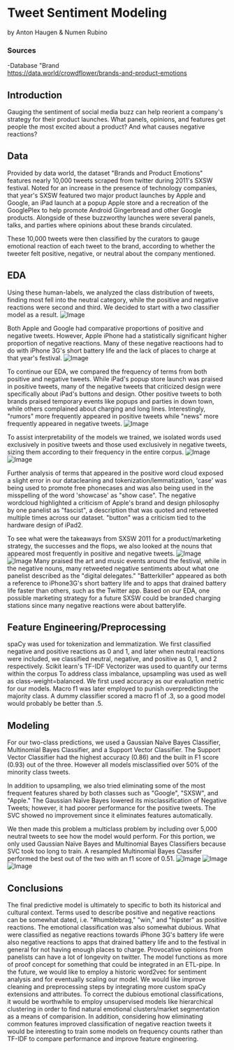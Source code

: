 # Tweet Sentiment Modeling
by Anton Haugen & Numen Rubino

### Sources 
-Database "Brand<br>
https://data.world/crowdflower/brands-and-product-emotions

## Introduction
Gauging the sentiment of social media buzz can help reorient a company's strategy for their product launches. What panels, opinions, and features get people the most excited about a product? And what causes negative reactions?

## Data

Provided by data world, the dataset "Brands and Product Emotions" features nearly 10,000 tweets scraped from twitter during 2011's SXSW festival. Noted for an increase in the presence of technology companies, that year's SXSW featured two major product launches by Apple and Google, an iPad launch at a popup Apple store and a recreation of the GooglePlex to help promote Android Gingerbread and other Google products. Alongside of these buzzworthy launches were several panels, talks, and parties where opinions about these brands circulated.

These 10,000 tweets were then classified by the curators to gauge emotional reaction of each tweet to the brand, according to whether the tweeter felt positive, negative, or neutral about the company mentioned. 

## EDA

Using these human-labels, we analyzed the class distribution of tweets, finding most fell into the neutral category, while the positive and negative reactions were second and third. We decided to start with a two classifier model as a result.
![Image](images/emotiondistribution.png?raw=true)

Both Apple and Google had comparative proportions of positive and negative tweets. However, Apple iPhone had a statistically significant higher proportion of negative reactions. Many of these negative reactioons had to do with iPhone 3G's short battery life and the lack of places to charge at that year's festival.
![Image](images/brandcomparison.png?raw=true)

To continue our EDA, we compared the frequency of terms from both positive and negative tweets. While iPad's popup store launch was praised in positive tweets, many of the negative tweets that criticized design were specifically about iPad's buttons and design. Other positive tweets to both brands praised temporary events like popups and parties in down town, while others complained about charging and long lines.  Interestingly, "rumors" more frequently appeared in positive tweets while "news" more frequently appeared in negative tweets.
![Image](images/word_freq_axes.png?raw=true)

To assist interpretability of the models we trained, we isolated words used exclusively in positive tweets and those used exclusively in negative tweets, sizing them according to their frequency in the entire corpus. 
![Image](images/pos_word_wordcloud.png?raw=true)
![Image](images/neg_word_wordcloud.png?raw=true)

Further analysis of terms that appeared in the positive word cloud exposed a slight error in our datacleaning and tokenization/lemmatization, 'case' was being used to promote free phonecases and was also being used in the misspelling of the word 'showcase' as "show case". The negative wordcloud highlighted a criticism of Apple's brand and design philosophy by one panelist as "fascist", a description that was quoted and retweeted multiple times across our dataset. "button" was a criticism tied to the hardware design of iPad2. 

To see what were the takeaways from SXSW 2011 for a product/marketing strategy, the successes and the flops, we also looked at the nouns that appeared most frequently in positive and negative tweets.
![Image](images/pos_noun_wordcloud.png?raw=true)
![Image](images/neg_noun_wordcloud.png?raw=true)
Many praised the art and music events around the festival, while in the negative nouns, many retweeted negative sentiments about what one panelist described as the "digital delegates." "Batterkiller" appeared as both a reference to iPhone3G's short battery life and to apps that drained battery life faster than others, such as the Twitter app. Based on our EDA, one possible marketing strategy for a future SXSW could be branded charging stations since many negative reactions were about batterylife.

## Feature Engineering/Preprocessing
spaCy was used for tokenization and lemmatization. We first classified negative and positive reactions as 0 and 1, and later when neutral reactions were included, we classified neutral, negative, and positive as 0, 1, and 2 respectively. Scikit learn's TF-IDF Vectorizer was used to quantify our terms within the corpus
To address class imbalance, upsampling was used as well as class-weight=balanced.
We first used accuracy as our evaluation metric for our models. Macro f1 was later employed to punish overpredicting the majority class. A dummy classifier scored a macro f1 of .3, so a good model would probably be better than .5.

## Modeling
For our two-class predictions, we used a Gaussian Naïve Bayes Classifier, Multinomial Bayes Classifier, and a Support Vector Classifier. The Support Vector Classifier had the highest accuracy (0.86) and the built in F1 score (0.93) out of the three. However all models misclassified over 50% of the minority class tweets. 

In addition to upsampling, we also tried eliminating some of the most frequent features shared by both classes such as "Google", "SXSW", and "Apple." The Gaussian Naïve Bayes lowered its misclassification of Negative Tweets; however, it had poorer performance for the positive tweets. The SVC showed no improvement since it eliminates features automatically.

We then made this problem a multiclass problem by including over 5,000 neutral tweets to see how the model would perform. For this portion, we only used Gaussian Naïve Bayes and Multinomial Bayes Classifiers because SVC took too long to train. A resampled Multinomial Bayes Classifer performed the best out of the two with an f1 score of 0.51.
![Image](images/naive_resample.png?raw=true)
![Image](images/unsample_multi.png?raw=true)
![Image](images/resample_multi.png?raw=true)

## Conclusions
The final predictive model is ultimately to specific to both its historical and cultural context. Terms used to describe positive and negative reactions can be somewhat dated, i.e. "#humblebrag," "win," and "hipster" as positive reactions. 
The emotional classification was also somewhat dubious. What were classified as negative reactions towards iPhone 3G's battery life were also negative reactions to apps that drained battery life and to the festival in general for not having enough places to charge. Provocative opinions from panelists can have a lot of longevity on twitter.
The model functions as more of proof concept for something that could be integrated in an ETL-pipe. In the future, we would like to employ a historic word2vec for sentiment analysis and for eventually scaling our model. We would like improve cleaning and preprocessing steps by integrating more custom spaCy extensions and attributes.
To correct the dubious emotional classifications, it would be worthwhile to employ unsupervised models like hierarchical clustering in order to find natural emotional clusters/market segmentation as a means of comparision. In addition, considering how eliminating common features improved classification of negative reaction tweets it would be interesting to train some models on frequency counts rather than TF-IDF to compare performance and improve feature engineering.

